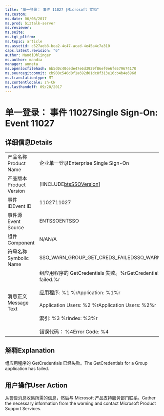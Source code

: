 ```yaml
---
title: "单一登录： 事件 11027 |Microsoft 文档"
ms.custom: 
ms.date: 06/08/2017
ms.prod: biztalk-server
ms.reviewer: 
ms.suite: 
ms.tgt_pltfrm: 
ms.topic: article
ms.assetid: c527aeb8-bea2-4c47-acad-4e45a4c7a310
caps.latest.revision: "6"
author: MandiOhlinger
ms.author: mandia
manager: anneta
ms.openlocfilehash: 6b5d0c40cede47e6d3929f86ef0e6fe579674170
ms.sourcegitcommit: cb908c540d8f1a692d01dc8f313e16cb4b4e696d
ms.translationtype: MT
ms.contentlocale: zh-CN
ms.lasthandoff: 09/20/2017
---
```

# <a name="single-sign-on-event-11027"></a><span data-ttu-id="b2915-102">单一登录： 事件 11027</span><span class="sxs-lookup"><span data-stu-id="b2915-102">Single Sign-On: Event 11027</span></span>
## <a name="details"></a><span data-ttu-id="b2915-103">详细信息</span><span class="sxs-lookup"><span data-stu-id="b2915-103">Details</span></span>  
  
|||  
|-|-|  
|<span data-ttu-id="b2915-104">产品名称</span><span class="sxs-lookup"><span data-stu-id="b2915-104">Product Name</span></span>|<span data-ttu-id="b2915-105">企业单一登录</span><span class="sxs-lookup"><span data-stu-id="b2915-105">Enterprise Single Sign-On</span></span>|  
|<span data-ttu-id="b2915-106">产品版本</span><span class="sxs-lookup"><span data-stu-id="b2915-106">Product Version</span></span>|[!INCLUDE[btsSSOVersion](../includes/btsssoversion-md.md)]|  
|<span data-ttu-id="b2915-107">事件 ID</span><span class="sxs-lookup"><span data-stu-id="b2915-107">Event ID</span></span>|<span data-ttu-id="b2915-108">11027</span><span class="sxs-lookup"><span data-stu-id="b2915-108">11027</span></span>|  
|<span data-ttu-id="b2915-109">事件源</span><span class="sxs-lookup"><span data-stu-id="b2915-109">Event Source</span></span>|<span data-ttu-id="b2915-110">ENTSSO</span><span class="sxs-lookup"><span data-stu-id="b2915-110">ENTSSO</span></span>|  
|<span data-ttu-id="b2915-111">组件</span><span class="sxs-lookup"><span data-stu-id="b2915-111">Component</span></span>|<span data-ttu-id="b2915-112">N/A</span><span class="sxs-lookup"><span data-stu-id="b2915-112">N/A</span></span>|  
|<span data-ttu-id="b2915-113">符号名称</span><span class="sxs-lookup"><span data-stu-id="b2915-113">Symbolic Name</span></span>|<span data-ttu-id="b2915-114">SSO_WARN_GROUP_GET_CREDS_FAILED</span><span class="sxs-lookup"><span data-stu-id="b2915-114">SSO_WARN_GROUP_GET_CREDS_FAILED</span></span>|  
|<span data-ttu-id="b2915-115">消息正文</span><span class="sxs-lookup"><span data-stu-id="b2915-115">Message Text</span></span>|<span data-ttu-id="b2915-116">组应用程序的 GetCredentials 失败。%r</span><span class="sxs-lookup"><span data-stu-id="b2915-116">GetCredentials for Group application failed.%r</span></span><br /><br /> <span data-ttu-id="b2915-117">应用程序: %1 %r</span><span class="sxs-lookup"><span data-stu-id="b2915-117">Application: %1%r</span></span><br /><br /> <span data-ttu-id="b2915-118">Application Users: %2 %r</span><span class="sxs-lookup"><span data-stu-id="b2915-118">Application Users: %2%r</span></span><br /><br /> <span data-ttu-id="b2915-119">索引: %3 %r</span><span class="sxs-lookup"><span data-stu-id="b2915-119">Index: %3%r</span></span><br /><br /> <span data-ttu-id="b2915-120">错误代码： %4</span><span class="sxs-lookup"><span data-stu-id="b2915-120">Error Code: %4</span></span>|  
  
## <a name="explanation"></a><span data-ttu-id="b2915-121">解释</span><span class="sxs-lookup"><span data-stu-id="b2915-121">Explanation</span></span>  
 <span data-ttu-id="b2915-122">组应用程序的 GetCredentials 已经失败。</span><span class="sxs-lookup"><span data-stu-id="b2915-122">The GetCredentials for a Group application has failed.</span></span>  
  
## <a name="user-action"></a><span data-ttu-id="b2915-123">用户操作</span><span class="sxs-lookup"><span data-stu-id="b2915-123">User Action</span></span>  
 <span data-ttu-id="b2915-124">从警告消息收集所需的信息，然后与 Microsoft 产品支持服务部门联系。</span><span class="sxs-lookup"><span data-stu-id="b2915-124">Gather the necessary information from the warning and contact Microsoft Product Support Services.</span></span>